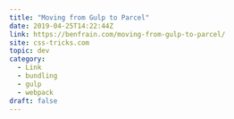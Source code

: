 ```yaml
---
title: "Moving from Gulp to Parcel"
date: 2019-04-25T14:22:44Z
link: https://benfrain.com/moving-from-gulp-to-parcel/
site: css-tricks.com
topic: dev
category:
  - Link
  - bundling
  - gulp
  - webpack
draft: false
---
```

